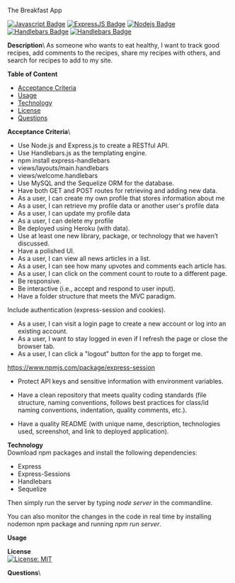The Breakfast App

[![Javascript Badge](https://img.shields.io/badge/-Javascript-F0DB4F?style=for-the-badge&labelColor=black&logo=javascript&logoColor=F0DB4F)](#) 
[![ExpressJS Badge](https://img.shields.io/badge/-Express.JS-ff781f?style=for-the-badge&labelColor=black&logo=express&logoColor=FF781F)](#) 
[![Nodejs Badge](https://img.shields.io/badge/-Node.js-3C873A?style=for-the-badge&labelColor=black&logo=node.js&logoColor=3C873A)](#)
[![Handlebars Badge](https://img.shields.io/badge/hbs-Handlebars.JS-orange?style=for-the-badge&logo=appveyor?labelColor=black?logoColor=orange)](#)
[![Handlebars Badge](https://img.shields.io/badge/node-Sequelize.JS-blue?style=for-the-badge&logo=appveyor?labelColor=black?logoColor=blue)](#)

**Description**\ 
As someone who wants to eat healthy, I want to track good recipes, add comments to the recipes, share my recipes with others, and search for recipes to add to my site.

**Table of Content**
* [Acceptance Criteria](#acceptancecriteria)
* [Usage](#usage)  
* [Technology](#technology)
* [License](#license)
* [Questions](#questions)

**Acceptance Criteria**\
* Use Node.js and Express.js to create a RESTful API.
* Use Handlebars.js as the templating engine.
* npm install express-handlebars
* views/layouts/main.handlebars
* views/welcome.handlebars
* Use MySQL and the Sequelize ORM for the database.
* Have both GET and POST routes for retrieving and adding new data.
* As a user, I can create my own profile that stores information about me
* As a user, I can retrieve my profile data or another user's profile data
* As a user, I can update my profile data
* As a user, I can delete my profile
* Be deployed using Heroku (with data).
* Use at least one new library, package, or technology that we haven’t discussed.
* Have a polished UI.
* As a user, I can view all news articles in a list.
* As a user, I can see how many upvotes and comments each article has.
* As a user, I can click on the comment count to route to a different page.
* Be responsive.
* Be interactive (i.e., accept and respond to user input).
* Have a folder structure that meets the MVC paradigm.
	
Include authentication (express-session and cookies).
* As a user, I can visit a login page to create a new account or log into an existing account.
* As a user, I want to stay logged in even if I refresh the page or close the browser tab.
* As a user, I can click a "logout" button for the app to forget me.

https://www.npmjs.com/package/express-session
	
* Protect API keys and sensitive information with environment variables.
	
* Have a clean repository that meets quality coding standards (file structure, naming conventions, follows best practices for class/id naming conventions, indentation, quality comments, etc.).
	
* Have a quality README (with unique name, description, technologies used, screenshot, and link to deployed application).

**Technology**\
Download npm packages and install the following dependencies:
* Express
* Express-Sessions
* Handlebars
* Sequelize

Then simply run the server by typing *node server* in the commandline.

You can also monitor the changes in the code in real time by installing nodemon npm package and running *npm run server*.

**Usage**


**License**\
[![License: MIT](https://img.shields.io/badge/License-MIT-yellow.svg)](https://opensource.org/licenses/MIT)

**Questions**\